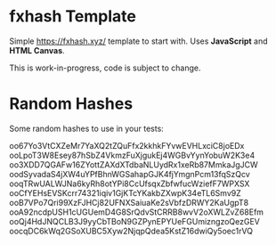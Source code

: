 # fxhash Template
Simple https://fxhash.xyz/ template to start with. Uses **JavaScript** and **HTML Canvas**.

This is work-in-progress, code is subject to change.

# Random Hashes
Some random hashes to use in your tests:

oo67Yo3VtCXZeMr7YaXQ2tZQuFfx2kkhkFYvwEVHLxciC8joEDx
ooLpoT3W8Esey87hSbZ4VkmzFuXjgukEj4WGBvYynYobuW2K3e4
oo3XDD7QGAFw16ZYottZAXdXTdbaNLUydRx1xeRb87MmkaJgJCW
oodSyvadaS4jXW4uYPfBhnWGSahapGJK4fjYmgnPcm13fqSzQcv
ooqTRwUALWJNa6kyRh8otYPi8CcUfsqxZbfwfucWziefF7WPXSX
ooCfYEHsEVSKcrr74321iqiv1GjKTcYKakbZXwpK34eTL6Smv9Z
ooB7VPo7Qri99XzFJHCj82UFNXSaiuaKe2sVbfzDRWY2KaUgpT8
ooA92ncdpUSH1cUGUemD4G8SrQdvStCRRB8wvV2oXWLZvZ68Efm
ooQj4HdJNQCLB3J9yyCbTBoN9GZPynEPYUeFGUmizngzoQezGEV
oocqDC6kWq2GSoXUBC5Xyw2NjqpQdea5KstZ16dwiQy5oec1rVQ
